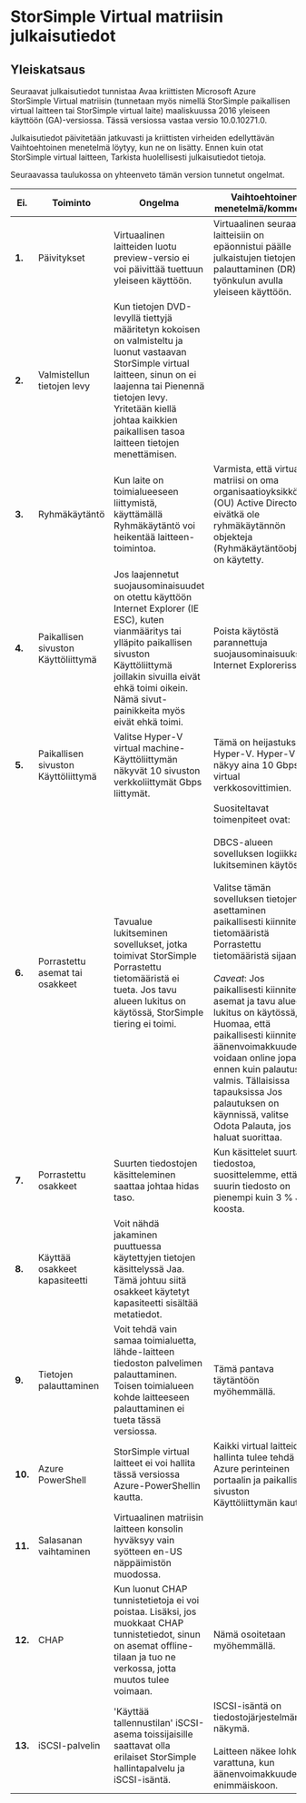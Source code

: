 <properties 
   pageTitle="StorSimple Virtual matriisin julkaisutiedot | Microsoft Azure"
   description="Kuvataan kriittinen Avaa ongelmat ja ratkaisut StorSimple Virtual matriisin."
   services="storsimple"
   documentationCenter=""
   authors="alkohli"
   manager="carmonm"
   editor="" />
<tags 
   ms.service="storsimple"
   ms.devlang="NA"
   ms.topic="article"
   ms.tgt_pltfrm="NA"
   ms.workload="NA"
   ms.date="05/13/2016"
   ms.author="alkohli" />

# <a name="storsimple-virtual-array-release-notes"></a>StorSimple Virtual matriisin julkaisutiedot

## <a name="overview"></a>Yleiskatsaus

Seuraavat julkaisutiedot tunnistaa Avaa kriittisten Microsoft Azure StorSimple Virtual matriisin (tunnetaan myös nimellä StorSimple paikallisen virtual laitteen tai StorSimple virtual laite) maaliskuussa 2016 yleiseen käyttöön (GA)-versiossa. Tässä versiossa vastaa versio 10.0.10271.0.

Julkaisutiedot päivitetään jatkuvasti ja kriittisten virheiden edellyttävän Vaihtoehtoinen menetelmä löytyy, kun ne on lisätty. Ennen kuin otat StorSimple virtual laitteen, Tarkista huolellisesti julkaisutiedot tietoja. 

Seuraavassa taulukossa on yhteenveto tämän version tunnetut ongelmat.


| Ei. | Toiminto | Ongelma | Vaihtoehtoinen menetelmä/kommentit |
|-----|--------------------------|----------------------------------------------------------------------------------------------------------------------------------------------------------------------------------------------------------------------------------------------------------------------------|--------------------------------------------------------------------------------------------------------------------------------------------------------------------------------------------------------------------------------------------------------------------------------------------------------------------------------------------------------------------------------------------------------------------------------------------------------------------------------|
| **1.** | Päivitykset | Virtuaalinen laitteiden luotu preview-versio ei voi päivittää tuettuun yleiseen käyttöön. | Virtuaalinen seuraaviin laitteisiin on epäonnistui päälle julkaistujen tietojen palauttaminen (DR)-työnkulun avulla yleiseen käyttöön. |
| **2.** | Valmistellun tietojen levy | Kun tietojen DVD-levyllä tiettyjä määritetyn kokoisen on valmisteltu ja luonut vastaavan StorSimple virtual laitteen, sinun on ei laajenna tai Pienennä tietojen levy. Yritetään kiellä johtaa kaikkien paikallisen tasoa laitteen tietojen menettämisen. |   |
| **3.** | Ryhmäkäytäntö | Kun laite on toimialueeseen liittymistä, käyttämällä Ryhmäkäytäntö voi heikentää laitteen-toimintoa. | Varmista, että virtual matriisi on oma organisaatioyksikkö (OU) Active Directoryn eivätkä ole ryhmäkäytännön objekteja (Ryhmäkäytäntöobjekti) on käytetty.|
| **4.** | Paikallisen sivuston Käyttöliittymä | Jos laajennetut suojausominaisuudet on otettu käyttöön Internet Explorer (IE ESC), kuten vianmääritys tai ylläpito paikallisen sivuston Käyttöliittymä joillakin sivuilla eivät ehkä toimi oikein. Nämä sivut-painikkeita myös eivät ehkä toimi. | Poista käytöstä parannettuja suojausominaisuuksia Internet Explorerissa.|
| **5.** | Paikallisen sivuston Käyttöliittymä | Valitse Hyper-V virtual machine-Käyttöliittymän näkyvät 10 sivuston verkkoliittymät Gbps liittymät. | Tämä on heijastuksen Hyper-V. Hyper-V näkyy aina 10 Gbps virtual verkkosovittimien. |
| **6.** | Porrastettu asemat tai osakkeet | Tavualue lukitseminen sovellukset, jotka toimivat StorSimple Porrastettu tietomääristä ei tueta. Jos tavu alueen lukitus on käytössä, StorSimple tiering ei toimi. | Suositeltavat toimenpiteet ovat: <br></br>DBCS-alueen sovelluksen logiikkaa lukitseminen käytöstä.<br></br>Valitse tämän sovelluksen tietojen asettaminen paikallisesti kiinnitetty tietomääristä Porrastettu tietomääristä sijaan.<br></br>*Caveat*: Jos paikallisesti kiinnitetyt asemat ja tavu alueen lukitus on käytössä, Huomaa, että paikallisesti kiinnitetty äänenvoimakkuuden voidaan online jopa ennen kuin palautus on valmis. Tällaisissa tapauksissa Jos palautuksen on käynnissä, valitse Odota Palauta, jos haluat suorittaa. |
| **7.** | Porrastettu osakkeet | Suurten tiedostojen käsitteleminen saattaa johtaa hidas taso. | Kun käsittelet suurta tiedostoa, suosittelemme, että suurin tiedosto on pienempi kuin 3 % Jaa koosta. |
| **8.** | Käyttää osakkeet kapasiteetti | Voit nähdä jakaminen puuttuessa käytettyjen tietojen käsittelyssä Jaa. Tämä johtuu siitä osakkeet käytetyt kapasiteetti sisältää metatiedot. |   |
| **9.** | Tietojen palauttaminen | Voit tehdä vain samaa toimialuetta, lähde-laitteen tiedoston palvelimen palauttaminen. Toisen toimialueen kohde laitteeseen palauttaminen ei tueta tässä versiossa. | Tämä pantava täytäntöön myöhemmällä. |
| **10.** | Azure PowerShell | StorSimple virtual laitteet ei voi hallita tässä versiossa Azure-PowerShellin kautta. | Kaikki virtual laitteiden hallinta tulee tehdä Azure perinteinen portaalin ja paikallisen sivuston Käyttöliittymän kautta. |
| **11.** | Salasanan vaihtaminen | Virtuaalinen matriisin laitteen konsolin hyväksyy vain syötteen en-US näppäimistön muodossa. |   |
| **12.** | CHAP | Kun luonut CHAP tunnistetietoja ei voi poistaa. Lisäksi, jos muokkaat CHAP tunnistetiedot, sinun on asemat offline-tilaan ja tuo ne verkossa, jotta muutos tulee voimaan. | Nämä osoitetaan myöhemmällä. |
| **13.** | iSCSI-palvelin  | 'Käyttää tallennustilan' iSCSI-asema toissijaisille saattavat olla erilaiset StorSimple hallintapalvelu ja iSCSI-isäntä. | ISCSI-isäntä on tiedostojärjestelmän-näkymä.<br></br>Laitteen näkee lohkot varattuna, kun äänenvoimakkuuden oli enimmäiskoon.|
